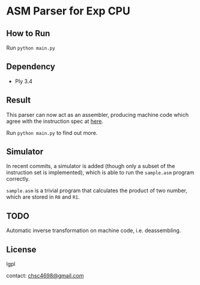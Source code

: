 
ASM Parser for Exp CPU
====

How to Run
----

Run `python main.py`


Dependency
----

* Ply 3.4


Result
----

This parser can now act as an assembler, producing machine code
which agree with the instruction spec at
[here](https://github.com/brickgao/CPU_Exercise/blob/master/op_codes.md ).

Run `python main.py` to find out more.


Simulator
----

In recent commits, a simulator is added (though only a subset of the
instruction set is implemented), which is able to run the `sample.asm` program
correctly.

`sample.asm` is a trivial program that calculates the product of two number,
which are stored in `R0` and `R1`.


TODO
----

Automatic inverse transformation on machine code, i.e. deassembling.


License
----

lgpl


contact: chsc4698@gmail.com

